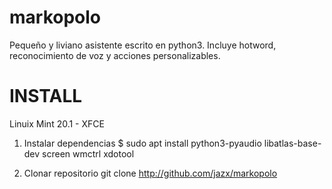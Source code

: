 # markopolo

Pequeño y liviano asistente escrito en python3. Incluye hotword, reconocimiento de voz y acciones personalizables.


# INSTALL
Linuix Mint 20.1 - XFCE

1. Instalar dependencias
$ sudo apt install python3-pyaudio libatlas-base-dev screen wmctrl xdotool

2. Clonar repositorio
git clone http://github.com/jazx/markopolo
